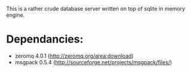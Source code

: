 
This is a rather crude database server written on top of sqlite in memory engine.

Dependancies:
=============
- zeromq 4.0.1 (http://zeromq.org/area:download)
- msgpack 0.5.4 (http://sourceforge.net/projects/msgpack/files/)

